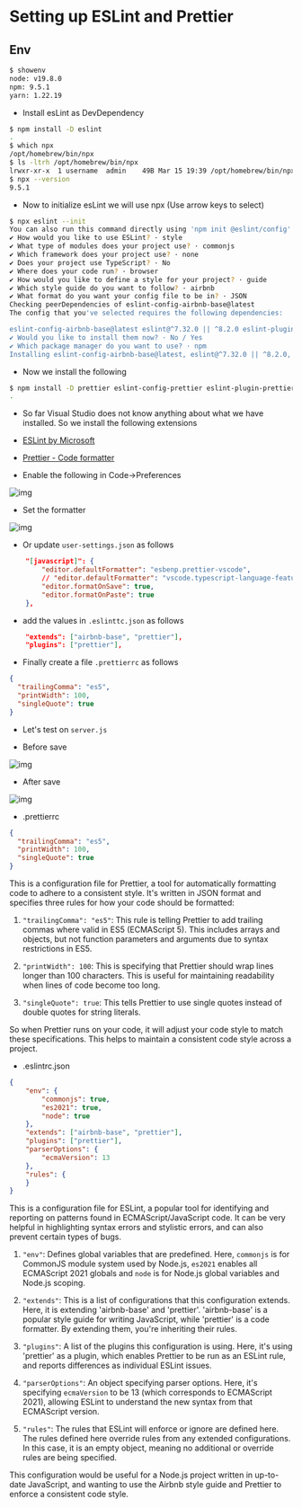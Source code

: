 # Setting up ESLint and Prettier

## Env

```bash
$ showenv
node: v19.8.0
npm: 9.5.1
yarn: 1.22.19
```

- Install esLint as DevDependency

```bash
$ npm install -D eslint
.
$ which npx
/opt/homebrew/bin/npx
$ ls -ltrh /opt/homebrew/bin/npx
lrwxr-xr-x  1 username  admin    49B Mar 15 19:39 /opt/homebrew/bin/npx -> /opt/homebrew/lib/node_modules/npm/bin/npx-cli.js
$ npx --version    
9.5.1
```

- Now to initialize esLint we will use npx (Use arrow keys to select)

```bash
$ npx eslint --init
You can also run this command directly using 'npm init @eslint/config'.
✔ How would you like to use ESLint? · style
✔ What type of modules does your project use? · commonjs
✔ Which framework does your project use? · none
✔ Does your project use TypeScript? · No 
✔ Where does your code run? · browser
✔ How would you like to define a style for your project? · guide
✔ Which style guide do you want to follow? · airbnb
✔ What format do you want your config file to be in? · JSON
Checking peerDependencies of eslint-config-airbnb-base@latest
The config that you've selected requires the following dependencies:

eslint-config-airbnb-base@latest eslint@^7.32.0 || ^8.2.0 eslint-plugin-import@^2.25.2
✔ Would you like to install them now? · No / Yes
✔ Which package manager do you want to use? · npm
Installing eslint-config-airbnb-base@latest, eslint@^7.32.0 || ^8.2.0, eslint-plugin-import@^2.25.2
```

- Now we install the following

```bash
$ npm install -D prettier eslint-config-prettier eslint-plugin-prettier
.
```

- So far Visual Studio does not know anything about what we have installed. So we install the following extensions

- [ESLint by Microsoft](https://marketplace.visualstudio.com/items?itemName=dbaeumer.vscode-eslint)
- [Prettier - Code formatter](https://marketplace.visualstudio.com/items?itemName=esbenp.prettier-vscode)

- Enable the following in Code->Preferences

![img](.images/editor-format-on-save.png)

- Set the formatter

![img](.images/set-the-formatter.png)

- Or update `user-settings.json` as follows

```json
    "[javascript]": {
        "editor.defaultFormatter": "esbenp.prettier-vscode",
        // "editor.defaultFormatter": "vscode.typescript-language-features",
        "editor.formatOnSave": true,
        "editor.formatOnPaste": true
    },
```

- add the values in `.eslinttc.json` as follows

```json
    "extends": ["airbnb-base", "prettier"],
    "plugins": ["prettier"],
```

- Finally create a file `.prettierrc` as follows

```json
{
  "trailingComma": "es5",
  "printWidth": 100,
  "singleQuote": true
}
```

- Let's test on `server.js`

- Before save

![img](.images/before.png)

- After save

![img](.images/after.png)

- .prettierrc

```json
{
  "trailingComma": "es5",
  "printWidth": 100,
  "singleQuote": true
}
```

This is a configuration file for Prettier, a tool for automatically formatting code to adhere to a consistent style. It's written in JSON format and specifies three rules for how your code should be formatted:

1. `"trailingComma": "es5"`: This rule is telling Prettier to add trailing commas where valid in ES5 (ECMAScript 5). This includes arrays and objects, but not function parameters and arguments due to syntax restrictions in ES5.

2. `"printWidth": 100`: This is specifying that Prettier should wrap lines longer than 100 characters. This is useful for maintaining readability when lines of code become too long.

3. `"singleQuote": true`: This tells Prettier to use single quotes instead of double quotes for string literals.

So when Prettier runs on your code, it will adjust your code style to match these specifications. This helps to maintain a consistent code style across a project.

- .eslintrc.json

```json
{
    "env": {
        "commonjs": true,
        "es2021": true,
        "node": true
    },
    "extends": ["airbnb-base", "prettier"],
    "plugins": ["prettier"],
    "parserOptions": {
        "ecmaVersion": 13
    },
    "rules": {
    }
}
```

This is a configuration file for ESLint, a popular tool for identifying and reporting on patterns found in ECMAScript/JavaScript code. It can be very helpful in highlighting syntax errors and stylistic errors, and can also prevent certain types of bugs. 

1. `"env"`: Defines global variables that are predefined. Here, `commonjs` is for CommonJS module system used by Node.js, `es2021` enables all ECMAScript 2021 globals and `node` is for Node.js global variables and Node.js scoping.

2. `"extends"`: This is a list of configurations that this configuration extends. Here, it is extending 'airbnb-base' and 'prettier'. 'airbnb-base' is a popular style guide for writing JavaScript, while 'prettier' is a code formatter. By extending them, you're inheriting their rules.

3. `"plugins"`: A list of the plugins this configuration is using. Here, it's using 'prettier' as a plugin, which enables Prettier to be run as an ESLint rule, and reports differences as individual ESLint issues.

4. `"parserOptions"`: An object specifying parser options. Here, it's specifying `ecmaVersion` to be 13 (which corresponds to ECMAScript 2021), allowing ESLint to understand the new syntax from that ECMAScript version.

5. `"rules"`: The rules that ESLint will enforce or ignore are defined here. The rules defined here override rules from any extended configurations. In this case, it is an empty object, meaning no additional or override rules are being specified.

This configuration would be useful for a Node.js project written in up-to-date JavaScript, and wanting to use the Airbnb style guide and Prettier to enforce a consistent code style.

